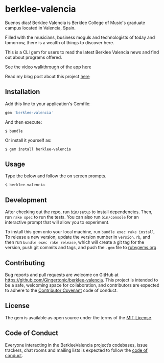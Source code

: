 # berklee-valencia

Buenos días! Berklee Valencia is Berklee College of Music's graduate campus located in Valencia, Spain.

Filled with the musicians, business moguls and technologists of today and tomorrow, there is a wealth of things to discover here.

This is a CLI gem for users to read the latest Berklee Valencia news and find out about programs offered.

See the video walkthrough of the app [here](https://www.youtube.com/watch?v=cxLc4GXXrzI)

Read my blog post about this project [here](https://medium.com/@bethmschofield/look-mum-im-a-real-programmer-689a0b011942)

## Installation

Add this line to your application's Gemfile:

```ruby
gem 'berklee-valencia'
```

And then execute:

    $ bundle

Or install it yourself as:

    $ gem install berklee-valencia

## Usage

Type the below and follow the on screen prompts.

    $ berklee-valencia

## Development

After checking out the repo, run `bin/setup` to install dependencies. Then, run `rake spec` to run the tests. You can also run `bin/console` for an interactive prompt that will allow you to experiment.

To install this gem onto your local machine, run `bundle exec rake install`. To release a new version, update the version number in `version.rb`, and then run `bundle exec rake release`, which will create a git tag for the version, push git commits and tags, and push the `.gem` file to [rubygems.org](https://rubygems.org).

## Contributing

Bug reports and pull requests are welcome on GitHub at https://github.com/Gingertonic/berklee-valencia. This project is intended to be a safe, welcoming space for collaboration, and contributors are expected to adhere to the [Contributor Covenant](http://contributor-covenant.org) code of conduct.

## License

The gem is available as open source under the terms of the [MIT License](https://opensource.org/licenses/MIT).

## Code of Conduct

Everyone interacting in the BerkleeValencia project’s codebases, issue trackers, chat rooms and mailing lists is expected to follow the [code of conduct](https://github.com/Gingertonic/berklee_valencia/blob/master/CODE_OF_CONDUCT.md).
